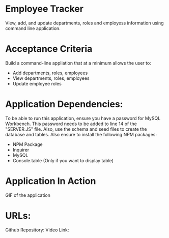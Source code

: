 # Employee Tracker
View, add, and update departments, roles and employess information using command line application.

# Acceptance Criteria
Build a command-line appliation that at a minimum allows the user to:
* Add departments, roles, employees
* View departments, roles, employees
* Update employee roles

# Application Dependencies:
To be able to run this application, ensure you have a password for MySQL Workbench. This password needs to be added to line 14 of the "SERVER.JS" file. Also, use the schema and seed files to create the database and tables. Also ensure to install the following NPM packages:

* NPM Package
* Inquirer
* MySQL
* Console.table (Only if you want to display table)

# Application In Action
GIF of the application

# URLs:
Github Repository:
Video Link:
